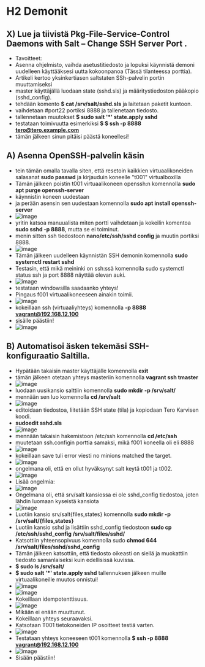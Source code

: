 # H2 Demonit

## X) Lue ja tiivistä Pkg-File-Service-Control Daemons with Salt – Change SSH Server Port .

- Tavoitteet:
- Asenna ohjelmisto, vaihda asetustitiedosto ja lopuksi käynnistä demoni uudelleen käyttääksesi uutta kokoonpanoa (Tässä tilanteessa porttia). 
- Artikeli kertoo yksinkertiasen saltstaten SSh-palvelin portin muuttamiseksi
- master käyttäjällä luodaan state (sshd.sls) ja määritystiedoston pääkopio (sshd_config). 
- tehdään komento **$ cat /srv/salt/sshd.sls** ja laitetaan paketit kuntoon. 
- vaihdetaan #port22 portiksi 8888 ja tallenetaan tiedosto.
- tallennetaan muutokset **$ sudo salt '*' state.apply sshd**
- testataan toimivuutta esimerkiksi **$ $ ssh -p 8888 tero@tero.example.com**
- tämän jälkeen sinun pitäisi päästä koneellesi!

## A) Asenna OpenSSH-palvelin käsin

- tein tämän omalla tavalla siten, että resetoin kaikkien virtuaalikoneiden salasanat **sudo passwd** ja kirjauduin koneelle "t001" virtualboxilla 
- Tämän jälkeen poistin t001 virtuaalikoneen openssh:n komennolla **sudo apt purge openssh-server**
- käynnistin koneen uudestaan
- ja perään asensin sen uudestaan komennolla **sudo apt install openssh-server**
- ![image](https://user-images.githubusercontent.com/105793201/230332776-e829e58b-fb4a-43e8-8c10-256d261cd81b.png)
- yritin katsoa manuualista miten portti vaihdetaan ja kokeilin komentoa **sudo sshd -p 8888**, mutta se ei toiminut.
- menin sitten ssh tiedostoon **nano/etc/ssh/sshd config** ja muutin portiksi 8888. 
- ![image](https://user-images.githubusercontent.com/105793201/230333864-473afefa-b115-4ff9-be4e-30105a3e3f27.png)
-	Tämän jälkeen uudelleen käynnistän SSH demonin komennolla **sudo systemctl restart sshd**
- Testasin, että mikä meininki on ssh:ssä komennolla sudo systemctl status ssh ja port 8888 näyttää olevan auki. 
- ![image](https://user-images.githubusercontent.com/105793201/230335015-3e4b0aeb-d3b4-4774-8c30-ada936afce30.png)
- testataan windowsilla saadaanko yhteys!
- Pingaus f001 virtuaalikoneeseen ainakin toimii.
- ![image](https://user-images.githubusercontent.com/105793201/230335224-34cebaf0-2c6e-4a51-94b4-c935bcf882bb.png)
- kokeillaan ssh (virtuaaliyhteys) komennolla **-p 8888 vagrant@192.168.12.100**
- sisälle päästiin!
- ![image](https://user-images.githubusercontent.com/105793201/230335449-0dd06f43-c2a8-49c0-b2c9-9aaefb508b73.png)

## B) Automatisoi äsken tekemäsi SSH-konfiguraatio Saltilla.
- Hypätään takaisin master käyttäjälle komennolla **exit**
- tämän jälkeen otetaan yhteys masteriin komennolla **vagrant ssh tmaster**
- ![image](https://user-images.githubusercontent.com/105793201/230591855-66da64ef-405b-4f39-96c0-46be843f7598.png)
- luodaan uusikansio salttiin komennolla **sudo mkdir -p /srv/salt/**
- mennään sen luo komennolla **cd /srv/salt**
- ![image](https://user-images.githubusercontent.com/105793201/230592232-ea05a878-a869-4cab-bb1d-1d870804aed0.png)
- editoidaan tiedostoa, liitetään SSH state (tila) ja kopiodaan Tero Karvisen koodi.
- **sudoedit sshd.sls**
- ![image](https://user-images.githubusercontent.com/105793201/230592371-a2d2fc02-14d9-4283-b6dd-74f19cc99b9d.png)
- mennään takaisin hakemistoon /etc/ssh komennolla **cd /etc/ssh**
- muutetaan ssh.configin porttia samaksi, mikä f001 koneella oli eli 8888 
- ![image](https://user-images.githubusercontent.com/105793201/230593896-254659f8-3c8d-4e88-a498-46c4720e3340.png)
- kokeillaan save tuli error viesti no minions matched the target. 
- ![image](https://user-images.githubusercontent.com/105793201/230593972-75ba0974-41d3-4a5d-b21b-17c943a1f34d.png)
- ongelmana oli, että en ollut hyväksynyt salt keytä t001 ja t002. 
- ![image](https://user-images.githubusercontent.com/105793201/230793363-edbffc6b-68c6-4738-a54c-9b1e2c1148c3.png)
- Lisää ongelmia: 
- ![image](https://user-images.githubusercontent.com/105793201/230793499-92c134da-c2be-4ff2-981c-c878d0593db6.png)
- Ongelmana oli, että srv/salt kansiossa ei ole sshd_config tiedostoa, joten lähdin luomaan kyseistä kansiota
- ![image](https://user-images.githubusercontent.com/105793201/230793711-3b9b64d8-1897-42c6-9fee-f7b057b12635.png)
- Luotiin kansio srv/salt{files,states} komennolla **sudo mkdir -p /srv/salt/{files,states}**
- Luotiin kansio sshd ja lisättiin sshd_config tiedostoon **sudo cp /etc/ssh/sshd_config /srv/salt/files/sshd/**
- Katsottiin yhteensopivuus komennolla sudo **chmod 644 /srv/salt/files/sshd/sshd_config**
- Tämän jälkeen katsottiin, että tiedosto oikeasti on siellä ja muokattiin tiedosto samanlaiseksi kuin edellisissä kuvissa. 
- **$ sudo ls /srv/salt/**
- **$ sudo salt '*' state.apply sshd** tallennuksen jälkeen muille virtuaalikoneille muutos onnistui!
- ![image](https://user-images.githubusercontent.com/105793201/230793872-c77d6f87-9c5c-4f6f-85df-5254dfa0d609.png)
- ![image](https://user-images.githubusercontent.com/105793201/230793878-90cd84e3-b32d-497f-9cbb-91313071e5c6.png)
- Kokeillaan idempotenttisuus.
- ![image](https://user-images.githubusercontent.com/105793201/230793890-bc4972ac-01fa-41ae-bb66-b57c9b86925b.png)
- Mikään ei enään muuttunut. 
- Kokeillaan yhteys seuraavaksi.
- Katsotaan T001 tietokoneiden IP osoitteet testiä varten.
- ![image](https://user-images.githubusercontent.com/105793201/230793992-b57f9c2f-257b-4442-9f8a-200f1c4dcaf8.png)
- Testataan yhteys koneeseen t001 komennolla **$ ssh -p 8888 vagrant@192.168.12.100**
- ![image](https://user-images.githubusercontent.com/105793201/230794446-ca7d2c97-0954-43b6-af6f-0ae1d3e4e29a.png)
- Sisään päästiin!




